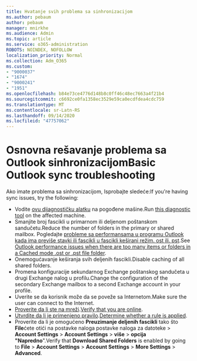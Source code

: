 ```yaml
---
title: Hvatanje svih problema sa sinhronizacijom
ms.author: pebaum
author: pebaum
manager: mnirkhe
ms.audience: Admin
ms.topic: article
ms.service: o365-administration
ROBOTS: NOINDEX, NOFOLLOW
localization_priority: Normal
ms.collection: Adm_O365
ms.custom:
- "9000037"
- "1674"
- "9000241"
- "1951"
ms.openlocfilehash: b84e73ce4776d148b8c0ff46c48ec7663a4f21b4
ms.sourcegitcommit: c6692ce0fa1358ec3529e59ca0ecdfdea4cdc759
ms.translationtype: MT
ms.contentlocale: sr-Latn-RS
ms.lasthandoff: 09/14/2020
ms.locfileid: "47757062"
---
```

# <a name="basic-outlook-sync-troubleshooting"></a><span data-ttu-id="3f3d5-102">Osnovna rešavanje problema sa Outlook sinhronizacijom</span><span class="sxs-lookup"><span data-stu-id="3f3d5-102">Basic Outlook sync troubleshooting</span></span>

<span data-ttu-id="3f3d5-103">Ako imate problema sa sinhronizacijom, Isprobajte sledeće:</span><span class="sxs-lookup"><span data-stu-id="3f3d5-103">If you're having sync issues, try the following:</span></span>

- <span data-ttu-id="3f3d5-104">Vodite [ovu dijagnostičku alatku](https://aka.ms/sara-outlooksendreceive) na pogođene mašine.</span><span class="sxs-lookup"><span data-stu-id="3f3d5-104">Run [this diagnostic tool](https://aka.ms/sara-outlooksendreceive) on the affected machine.</span></span>
- <span data-ttu-id="3f3d5-105">Smanjite broj fascikli u primarnom ili deljenom poštanskom sandučetu.</span><span class="sxs-lookup"><span data-stu-id="3f3d5-105">Reduce the number of folders in the primary or shared mailbox.</span></span> <span data-ttu-id="3f3d5-106">Pogledajte [probleme sa performansama u programu Outlook kada ima previše stavki ili fascikli u fascikli keširani režim. ost ili. pst](https://support.microsoft.com/help/2768656/outlook-performance-issues-when-there-are-too-many-items-or-folders-in).</span><span class="sxs-lookup"><span data-stu-id="3f3d5-106">See [Outlook performance issues when there are too many items or folders in a Cached mode .ost or .pst file folder](https://support.microsoft.com/help/2768656/outlook-performance-issues-when-there-are-too-many-items-or-folders-in).</span></span>
- <span data-ttu-id="3f3d5-107">Onemogućavanje keširanja svih deljenih fascikli.</span><span class="sxs-lookup"><span data-stu-id="3f3d5-107">Disable caching of all shared folders.</span></span>
- <span data-ttu-id="3f3d5-108">Promena konfiguracije sekundarnog Exchange poštanskog sandučeta u drugi Exchange nalog u profilu.</span><span class="sxs-lookup"><span data-stu-id="3f3d5-108">Change the configuration of the secondary Exchange mailbox to a second Exchange account in your profile.</span></span>
- <span data-ttu-id="3f3d5-109">Uverite se da korisnik može da se poveže sa Internetom.</span><span class="sxs-lookup"><span data-stu-id="3f3d5-109">Make sure the user can connect to the Internet.</span></span> 
- <span data-ttu-id="3f3d5-110">[Proverite da li ste na mreži](https://support.office.com/article/2460e4a8-16c7-47fc-b204-b1549275aac9).</span><span class="sxs-lookup"><span data-stu-id="3f3d5-110">[Verify that you are online](https://support.office.com/article/2460e4a8-16c7-47fc-b204-b1549275aac9).</span></span>
- <span data-ttu-id="3f3d5-111">[Utvrdite da li je primenjeno pravilo](https://support.office.com/article/C24F5DEA-9465-4DF4-AD17-A50704D66C59).</span><span class="sxs-lookup"><span data-stu-id="3f3d5-111">[Determine whether a rule is applied](https://support.office.com/article/C24F5DEA-9465-4DF4-AD17-A50704D66C59).</span></span>
- <span data-ttu-id="3f3d5-112">Proverite da li je omogućeno **Preuzimanje deljenih fascikli** tako što **File**ćete otići na postavke naloga postavke naloga za datoteke  >  **Account Settings**  >  **Account Settings**  >  **više**  >  **opcija "Napredno**".</span><span class="sxs-lookup"><span data-stu-id="3f3d5-112">Verify that **Download Shared Folders** is enabled by going to **File** > **Account Settings** > **Account Settings** > **More Settings** > **Advanced**.</span></span>
